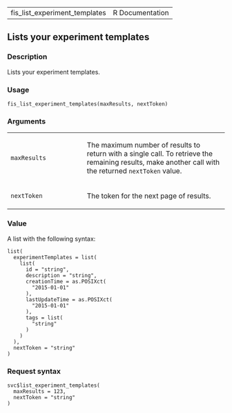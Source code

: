 <table style="width: 100%;">
<tbody>
<tr class="odd">
<td>fis_list_experiment_templates</td>
<td style="text-align: right;">R Documentation</td>
</tr>
</tbody>
</table>

## Lists your experiment templates

### Description

Lists your experiment templates.

### Usage

    fis_list_experiment_templates(maxResults, nextToken)

### Arguments

<table>
<colgroup>
<col style="width: 35%" />
<col style="width: 65%" />
</colgroup>
<tbody>
<tr class="odd">
<td><code
id="fis_list_experiment_templates_:_maxResults">maxResults</code></td>
<td><p>The maximum number of results to return with a single call. To
retrieve the remaining results, make another call with the returned
<code>nextToken</code> value.</p></td>
</tr>
<tr class="even">
<td><code
id="fis_list_experiment_templates_:_nextToken">nextToken</code></td>
<td><p>The token for the next page of results.</p></td>
</tr>
</tbody>
</table>

### Value

A list with the following syntax:

    list(
      experimentTemplates = list(
        list(
          id = "string",
          description = "string",
          creationTime = as.POSIXct(
            "2015-01-01"
          ),
          lastUpdateTime = as.POSIXct(
            "2015-01-01"
          ),
          tags = list(
            "string"
          )
        )
      ),
      nextToken = "string"
    )

### Request syntax

    svc$list_experiment_templates(
      maxResults = 123,
      nextToken = "string"
    )
